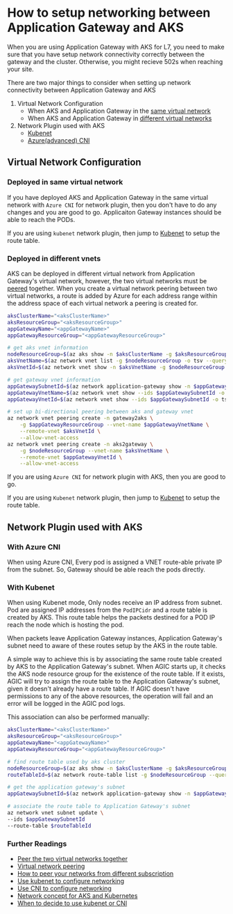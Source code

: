 # How to setup networking between Application Gateway and AKS

When you are using Application Gateway with AKS for L7, you need to make sure that you have setup network connectivity correctly between the gateway and the cluster. Otherwise, you might recieve 502s when reaching your site.

There are two major things to consider when setting up network connectivity between Application Gateway and AKS
1. Virtual Network Configuration
    * When AKS and Application Gateway in the [same virtual network](#deployed-in-same-vnet)
    * When AKS and Application Gateway in [different virtual networks](#deployed-in-different-vnets)
1. Network Plugin used with AKS
    * [Kubenet](#with-kubenet)
    * [Azure(advanced) CNI](#with-azure-cni)

## Virtual Network Configuration
### Deployed in same virtual network
If you have deployed AKS and Application Gateway in the same virtual network with `Azure CNI` for network plugin, then you don't have to do any changes and you are good to go. Applicaiton Gateway instances should be able to reach the PODs.

If you are using `kubenet` network plugin, then jump to [Kubenet](#with-kubenet) to setup the route table.

### Deployed in different vnets
AKS can be deployed in different virtual network from Application Gateway's virtual network, however, the two virtual networks must be [peered](https://docs.microsoft.com/en-us/azure/virtual-network/virtual-network-peering-overview) together. When you create a virtual network peering between two virtual networks, a route is added by Azure for each address range within the address space of each virtual network a peering is created for.

```bash
aksClusterName="<aksClusterName>"
aksResourceGroup="<aksResourceGroup>"
appGatewayName="<appGatewayName>"
appGatewayResourceGroup="<appGatewayResourceGroup>"

# get aks vnet information
nodeResourceGroup=$(az aks show -n $aksClusterName -g $aksResourceGroup -o tsv --query "nodeResourceGroup")
aksVnetName=$(az network vnet list -g $nodeResourceGroup -o tsv --query "[0].name")
aksVnetId=$(az network vnet show -n $aksVnetName -g $nodeResourceGroup -o tsv --query "id")

# get gateway vnet information
appGatewaySubnetId=$(az network application-gateway show -n $appGatewayName -g $appGatewayResourceGroup -o tsv --query "gatewayIpConfigurations[0].subnet.id")
appGatewayVnetName=$(az network vnet show --ids $appGatewaySubnetId -o tsv --query "name")
appGatewayVnetId=$(az network vnet show --ids $appGatewaySubnetId -o tsv --query "id")

# set up bi-directional peering between aks and gateway vnet
az network vnet peering create -n gateway2aks \
    -g $appGatewayResourceGroup --vnet-name $appGatewayVnetName \
    --remote-vnet $aksVnetId \
    --allow-vnet-access
az network vnet peering create -n aks2gateway \
    -g $nodeResourceGroup --vnet-name $aksVnetName \
    --remote-vnet $appGatewayVnetId \
    --allow-vnet-access
```

If you are using `Azure CNI` for network plugin with AKS, then you are good to go.

If you are using `Kubenet` network plugin, then jump to [Kubenet](#with-kubenet) to setup the route table.

## Network Plugin used with AKS

### With Azure CNI
When using Azure CNI, Every pod is assigned a VNET route-able private IP from the subnet. So, Gateway should be able reach the pods directly.

### With Kubenet
When using Kubenet mode, Only nodes receive an IP address from subnet. Pod are assigned IP addresses from the `PodIPCidr` and a route table is created by AKS. This route table helps the packets destined for a POD IP reach the node which is hosting the pod.

When packets leave Application Gateway instances, Application Gateway's subnet need to aware of these routes setup by the AKS in the route table.

A simple way to achieve this is by associating the same route table created by AKS to the Application Gateway's subnet. When AGIC starts up, it checks the AKS node resource group for the existence of the route table. If it exists, AGIC will try to assign the route table to the Application Gateway's subnet, given it doesn't already have a route table. If AGIC doesn't have permissions to any of the above resources, the operation will fail and an error will be logged in the AGIC pod logs.

This association can also be performed manually:

```bash
aksClusterName="<aksClusterName>"
aksResourceGroup="<aksResourceGroup>"
appGatewayName="<appGatewayName>"
appGatewayResourceGroup="<appGatewayResourceGroup>"

# find route table used by aks cluster
nodeResourceGroup=$(az aks show -n $aksClusterName -g $aksResourceGroup -o tsv --query "nodeResourceGroup")
routeTableId=$(az network route-table list -g $nodeResourceGroup --query "[].id | [0]" -o tsv)

# get the application gateway's subnet
appGatewaySubnetId=$(az network application-gateway show -n $appGatewayName -g $appGatewayResourceGroup -o tsv --query "gatewayIpConfigurations[0].subnet.id")

# associate the route table to Application Gateway's subnet
az network vnet subnet update \
--ids $appGatewaySubnetId
--route-table $routeTableId
```

 ### Further Readings
  - [Peer the two virtual networks together](https://docs.microsoft.com/en-us/azure/application-gateway/tutorial-ingress-controller-add-on-existing#peer-the-two-virtual-networks-together)
  - [Virtual network peering](https://docs.microsoft.com/en-us/azure/virtual-network/virtual-network-peering-overview)
  - [How to peer your networks from different subscription](https://docs.microsoft.com/en-us/azure/virtual-network/create-peering-different-subscriptions)
  - [Use kubenet to configure networking](https://docs.microsoft.com/en-us/azure/aks/configure-kubenet)
  - [Use CNI to configure networking](https://docs.microsoft.com/en-us/azure/aks/configure-azure-cni)
  - [Network concept for AKS and Kubernetes](https://docs.microsoft.com/en-us/azure/aks/concepts-network)
  - [When to decide to use kubenet or CNI](https://docs.microsoft.com/en-us/azure/aks/configure-kubenet#choose-a-network-model-to-use)
